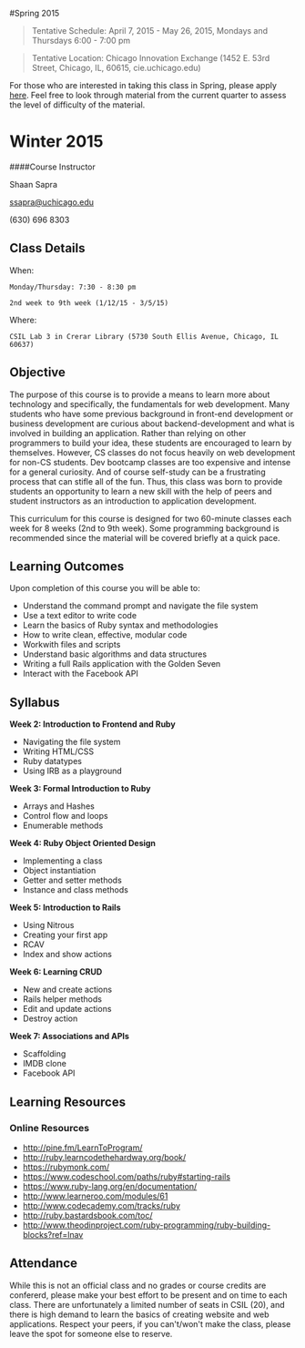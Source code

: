 #Spring 2015

> Tentative Schedule: April 7, 2015 - May 26, 2015, Mondays and Thursdays 6:00 - 7:00 pm

> Tentative Location: Chicago Innovation Exchange (1452 E. 53rd Street, Chicago, IL, 60615, cie.uchicago.edu)

For those who are interested in taking this class in Spring, please apply [here](https://docs.google.com/forms/d/1QeCqzknNeT--OpDud7a3PtjrAy-nccETGZ8NybCOdTw/viewform). Feel free to look through material from the current quarter to assess the level of difficulty of the material.

# Winter 2015

####Course Instructor

Shaan Sapra

[ssapra@uchicago.edu](mailto:ssapra@uchicago.edu)

(630) 696 8303

## **Class Details**

When:

    Monday/Thursday: 7:30 - 8:30 pm

    2nd week to 9th week (1/12/15 - 3/5/15)

Where:

    CSIL Lab 3 in Crerar Library (5730 South Ellis Avenue, Chicago, IL 60637)

## **Objective**

The purpose of this course is to provide a means to learn more about technology and specifically, the fundamentals for web development. Many students who have some previous background in front-end development or business development are curious about backend-development and what is involved in building an application. Rather than relying on other programmers to build your idea, these students are encouraged to learn by themselves. However, CS classes do not focus heavily on web development for non-CS students. Dev bootcamp classes are too expensive and intense for a general curiosity. And of course self-study can be a frustrating process that can stifle all of the fun. Thus, this class was born to provide students an opportunity to learn a new skill with the help of peers and student instructors as an introduction to application development.

This curriculum for this course is designed for two 60-minute classes each week for 8 weeks (2nd to 9th week). Some programming background is recommended since the material will be covered briefly at a quick pace.

## **Learning Outcomes**

Upon completion of this course you will be able to:

- Understand the command prompt and navigate the file system
- Use a text editor to write code
- Learn the basics of Ruby syntax and methodologies
- How to write clean, effective, modular code
- Workwith files and scripts
- Understand basic algorithms and data structures
- Writing a full Rails application with the Golden Seven
- Interact with the Facebook API

## **Syllabus**

**Week 2: Introduction to Frontend and Ruby**
  - Navigating the file system
  - Writing HTML/CSS
  - Ruby datatypes
  - Using IRB as a playground

**Week 3: Formal Introduction to Ruby**
  - Arrays and Hashes
  - Control flow and loops
  - Enumerable methods

**Week 4: Ruby Object Oriented Design**
  - Implementing a class
  - Object instantiation
  - Getter and setter methods
  - Instance and class methods

**Week 5: Introduction to Rails**
  - Using Nitrous
  - Creating your first app
  - RCAV
  - Index and show actions

**Week 6: Learning CRUD**
  - New and create actions
  - Rails helper methods
  - Edit and update actions
  - Destroy action

**Week 7: Associations and APIs**
  - Scaffolding
  - IMDB clone
  - Facebook API

## **Learning Resources**

### **Online Resources**

- http://pine.fm/LearnToProgram/
- http://ruby.learncodethehardway.org/book/
- https://rubymonk.com/
- https://www.codeschool.com/paths/ruby#starting-rails
- https://www.ruby-lang.org/en/documentation/
- http://www.learneroo.com/modules/61
- http://www.codecademy.com/tracks/ruby
- http://ruby.bastardsbook.com/toc/
- http://www.theodinproject.com/ruby-programming/ruby-building-blocks?ref=lnav

## **Attendance**

While this is not an official class and no grades or course credits are confererd, please make your best effort to be present and on time to each class.  There are unfortunately a limited number of seats in CSIL (20), and there is high demand to learn the basics of creating website and web applications.  Respect your peers, if you can't/won't make the class, please leave the spot for someone else to reserve.
